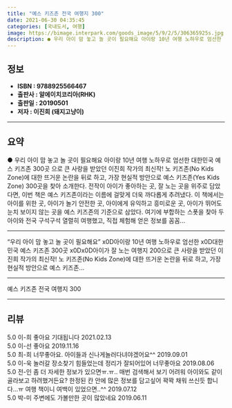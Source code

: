 ```yaml
---
title: "예스 키즈존 전국 여행지 300"
date: 2021-06-30 04:35:45
categories: [국내도서, 여행]
image: https://bimage.interpark.com/goods_image/5/9/2/5/306365925s.jpg
description: ● 우리 아이 맘 놓고 놀 곳이 필요해요 아이랑 10년 여행 노하우로 엄선한 대한민국 예스 키즈존 300곳 으로 큰 사랑을 받았던 이진희 작가의 최신작! 노 키즈존(No Kids Zone)에 대한 뜨거운 논란을 뒤로 하고, 가장 현실적 방안으로 예스 키즈존(Yes Kids Zone)
---
```


## **정보**

- **ISBN : 9788925566467**
- **출판사 : 알에이치코리아(RHK)**
- **출판일 : 20190501**
- **저자 : 이진희 (돼지고냥이)**

------



## **요약**

●  우리 아이 맘 놓고 놀 곳이 필요해요 아이랑 10년 여행 노하우로 엄선한 대한민국 예스 키즈존 300곳 으로 큰 사랑을 받았던 이진희 작가의 최신작! 노 키즈존(No Kids Zone)에 대한 뜨거운 논란을 뒤로 하고, 가장 현실적 방안으로 예스 키즈존(Yes Kids Zone) 300곳을 찾아 소개한다. 전작이 아이가 좋아하는 곳, 잘 노는 곳을 위주로 담았다면, 이번 책은 예스 키즈존이라는 이름에 걸맞게 더욱 까다롭게 추려냈다. 이 책에서는 아이를 위한 곳, 아이가 놀기 안전한 곳, 아이에게 유익하고 흥미로운 곳, 아이가 뛰어도 눈치 보이지 않는 곳을 예스 키즈존의 기준으로 삼았다. 여기에 부합하는 스폿을 찾아 두 아이와 전국 구석구석 열렬히 여행했고, 직접 체험해 얻은 정보를 꼼꼼...

------

“우리 아이 맘 놓고 놀 곳이 필요해요” x0D아이랑 10년 여행 노하우로 엄선한 x0D대한민국 예스 키즈존 300곳 x0Dx0D아이가 잘 노는 여행지 200으로 큰 사랑을 받았던 이진희 작가의 최신작! 노 키즈존(No Kids Zone)에 대한 뜨거운 논란을 뒤로 하고, 가장 현실적 방안으로 예스 키즈존... 

------


예스 키즈존 전국 여행지 300 

------


## **리뷰** 

5.0 이-희 좋아요 기대됩니다  2021.02.13 <br/>5.0 이-선 좋아요 2019.11.16 <br/>5.0 최-희 너무좋아요. 아이들과 신나게놀러다녀야겠어요^^ 2019.09.01 <br/>5.0 이-욱 놀러갈 장소찾기 힘들었는데 정리가 잘되어있어 너무좋아요 2019.08.06 <br/>5.0 전-인 좀 더 자세한 정보가 있으면ㅠ.ㅠ..
매번 검색해서 보기 어려워
아이와도 같이 골라보고 하려했거든요?
한정된 칸 안에 많은 정보를 담고싶어 꽉꽉 채워 쓰신듯 합니다...ㅠ
여행 책이니 여백이 있었으면..^^ 2019.07.12 <br/>5.0 박-미 주변에도 가볼만한 곳이 많았네요  2019.06.11 <br/>